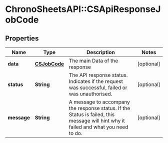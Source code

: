 # ChronoSheetsAPI::CSApiResponseJobCode

## Properties
Name | Type | Description | Notes
------------ | ------------- | ------------- | -------------
**data** | [**CSJobCode**](CSJobCode.md) | The main Data of the response | [optional] 
**status** | **String** | The API response status. Indicates if the request was successful, failed or was unauthorised. | [optional] 
**message** | **String** | A message to accompany the response status.  If the Status is failed, this message will hint why it failed and what you need to do. | [optional] 


